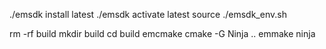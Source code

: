 ./emsdk install latest
./emsdk activate latest
source ./emsdk_env.sh


rm -rf build
mkdir build
cd build
emcmake cmake -G Ninja ..
emmake ninja


